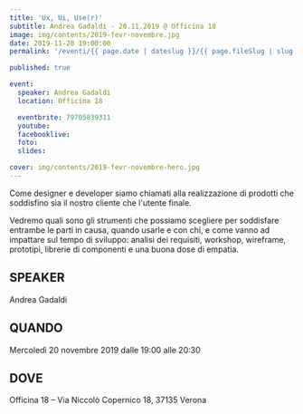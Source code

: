 ```yaml
---
title: 'Ux, Ui, Use(r)'
subtitle: Andrea Gadaldi - 20.11.2019 @ Officina 18
image: img/contents/2019-fevr-novembre.jpg
date: 2019-11-20 19:00:00
permalink: '/eventi/{{ page.date | dateslug }}/{{ page.fileSlug | slug }}/index.html'

published: true

event:
  speaker: Andrea Gadaldi
  location: Officina 18

  eventbrite: 79705839311
  youtube:
  facebooklive:
  foto:
  slides:

cover: img/contents/2019-fevr-novembre-hero.jpg
---
```


Come designer e developer siamo chiamati alla realizzazione di prodotti che soddisfino sia il nostro cliente che l'utente finale.

Vedremo quali sono gli strumenti che possiamo scegliere per soddisfare entrambe le parti in causa, quando usarle e con chi, e come vanno ad impattare sul tempo di sviluppo: analisi dei requisiti, workshop, wireframe, prototipi, librerie di componenti e una buona dose di empatia.

## SPEAKER

Andrea Gadaldi

## QUANDO

Mercoledì 20 novembre 2019 dalle 19:00 alle 20:30

## DOVE

Officina 18 – Via Niccolò Copernico 18, 37135 Verona
